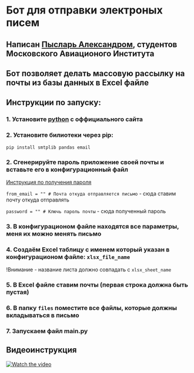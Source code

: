 # Бот для отправки электроных писем
## Написан [Пысларь Александром](https://t.me/alex_pyslar), студентов Московского Авиационого Института
## Бот позволяет делать массовую рассылку на почты из базы данных в Excel файле
## Инструкции по запуску:
### 1. Установите [python](https://www.python.org) с оффициального сайта
### 2. Установите билиотеки через pip:
`pip install smtplib pandas email`
### 2. Сгенерируйте пароль приложение своей почты и вставьте его в конфигурационный файл
[Инструкция по получения пароля](https://support.google.com/mail/answer/185833?hl=ru)

`from_email = "" # Почта откуда отправляется письмо` - сюда ставим почту откуда отправлять

`password = "" # Ключь пароль почты` - сюда полученный пароль
### 3. В конфигурационом файле находятся все параметры, меня их можно менять письмо
### 4. Создаём Excel таблицу с именем который указан в конфигурационом файле: `xlsx_file_name`
!Внимание - название листа должно совпадать с `xlsx_sheet_name`
### 5. В Excel файле ставим почты (первая строка должна быть пустая)
### 6. В папку `files` поместите все файлы, которые должны вкладываться в письмо 
### 7. Запускаем файл main.py
## Видеоинструкция
[![Watch the video](https://img.youtube.com/vi/FzSzB2fJeAA/hqdefault.jpg)](https://www.youtube.com/embed/FzSzB2fJeAA)
